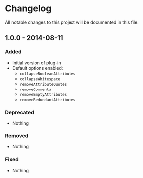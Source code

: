 # Changelog

All notable changes to this project will be documented in this file.

## 1.0.0 - 2014-08-11

### Added
- Initial version of plug-in
- Default options enabled:
    - `collapseBooleanAttributes`
    - `collapseWhitespace`
    - `removeAttributeQuotes`
    - `removeComments`
    - `removeEmptyAttributes`
    - `removeRedundantAttributes`

### Deprecated
- Nothing

### Removed
- Nothing

### Fixed
- Nothing

